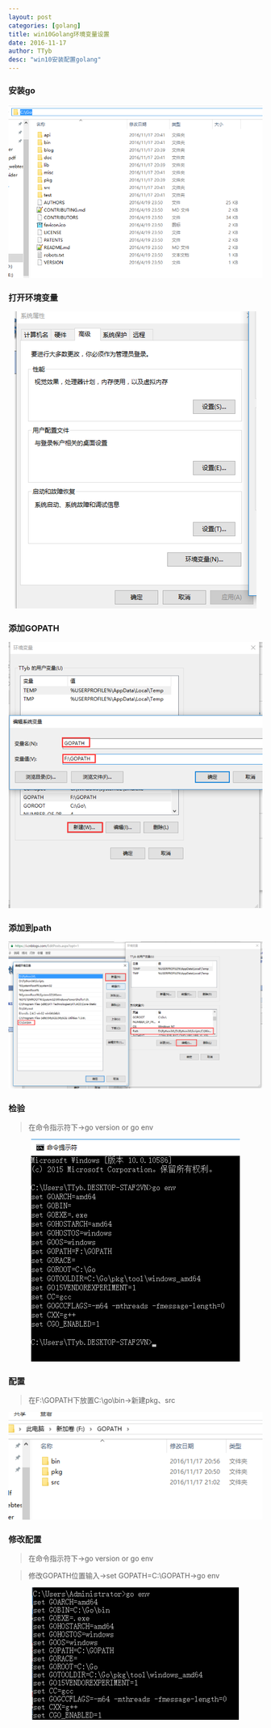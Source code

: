```yaml
---
layout: post
categories: [golang]
title: win10Golang环境变量设置
date: 2016-11-17
author: TTyb
desc: "win10安装配置golang"
---
```


### 安装go

<p style="text-align:center"><img src="/static/postimage/golang/win10/996148-20161117211929685-502347702.png" class="img-responsive center-block"/></p>

### 打开环境变量

<p style="text-align:center"><img src="/static/postimage/golang/win10/996148-20161117212849154-1281210372.png" class="img-responsive center-block"/></p>

### 添加GOPATH

<p style="text-align:center"><img src="/static/postimage/golang/win10/996148-20161117213010029-848276311.png" class="img-responsive center-block"/></p>

### 添加到path

<p style="text-align:center"><img src="/static/postimage/golang/win10/996148-20161117213122888-1112806014.png" class="img-responsive center-block"/></p>

### 检验

>在命令指示符下->go version or go env

<p style="text-align:center"><img src="/static/postimage/golang/win10/996148-20161117213254607-833437215.png" class="img-responsive center-block"/></p>

### 配置

>在F:\GOPATH下放置C:\go\bin->新建pkg、src

<p style="text-align:center"><img src="/static/postimage/golang/win10/996148-20161117215212373-325087345.png" class="img-responsive center-block"/></p>

### 修改配置

>在命令指示符下->go version or go env

>修改GOPATH位置输入->set GOPATH=C:\GOPATH->go env

<p style="text-align:center"><img src="/static/postimage/golang/win10/996148-20161125100046596-1597733810.png" class="img-responsive center-block"/></p>